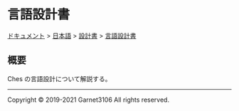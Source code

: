 # 言語設計書

[ドキュメント](../../../index.md) > [日本語](../../index.md) > [設計書](../index.md) > [言語設計書](./index.md)

## 概要

Ches の言語設計について解説する。

---

Copyright © 2019-2021 Garnet3106 All rights reserved.
